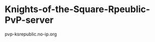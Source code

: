 Knights-of-the-Square-Rpeublic-PvP-server
=========================================

pvp-ksrepublic.no-ip.org